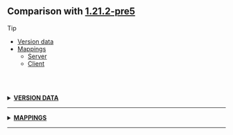 ## Comparison with [1.21.2-pre5](https://github.com/PixiGeko/Minecraft-generated-data/tree/1.21.2-pre5)

> [!TIP]
> - [Version data](#version-data)
> - [Mappings](#mappings)
>   - [Server](#server-mappings)
>   - [Client](#client-mappings)

<br/><br/>
<details><summary><b><ins>VERSION DATA</ins></b><a name="version-data"></a></summary>
<br/>
<table><tr><th></th><th align="left">1.21.2-pre5</th><th>1.21.2-rc1</th></tr><tr><td>World version</td><td><pre>4077</pre></td><td><pre>4078</pre></td></tr><tr><td>Protocol version</td><td><pre>1073742041</pre></td><td><pre>1073742042</pre></td></tr></table>
</details>
<hr/>
<details><summary><b><ins>MAPPINGS</ins></b><a name="mappings"></a></summary>
<br/>
<h2>Server<a name="server-mappings"></a></h2>
<h2>Client<a name="client-mappings"></a></h2>
</details>
<hr/>